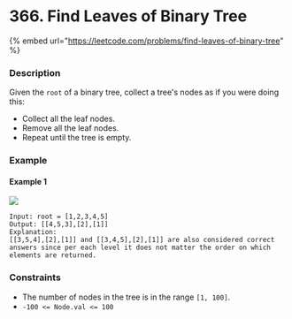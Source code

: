 # 366. Find Leaves of Binary Tree

{% embed url="https://leetcode.com/problems/find-leaves-of-binary-tree" %}

### Description

Given the `root` of a binary tree, collect a tree's nodes as if you were doing this:

* Collect all the leaf nodes.
* Remove all the leaf nodes.
* Repeat until the tree is empty.

### Example

#### Example 1

![](https://assets.leetcode.com/uploads/2021/03/16/remleaves-tree.jpg)

```
Input: root = [1,2,3,4,5]
Output: [[4,5,3],[2],[1]]
Explanation:
[[3,5,4],[2],[1]] and [[3,4,5],[2],[1]] are also considered correct answers since per each level it does not matter the order on which elements are returned.
```

### Constraints

* The number of nodes in the tree is in the range `[1, 100]`.
* `-100 <= Node.val <= 100`
